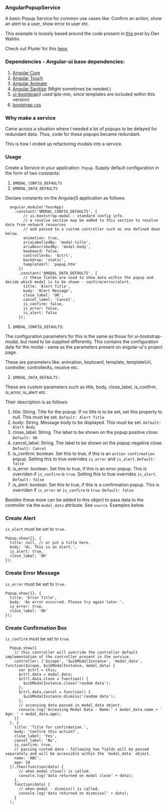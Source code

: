 ### AngularPopupService

A basic Popup Service for common use cases like: Confirm an action, show an alert to a user, show error to user etc.

This example is loosely based around the code present in [this](https://weblogs.asp.net/dwahlin/building-an-angularjs-modal-service) post by Dan Wahlin.

Check out Plunkr for this [here](https://embed.plnkr.co/cIbZCKyIwlIrZhHCoIkb/).

### Dependencies - Angular-ui base dependencies: 

1. [Angular Core](https://cdnjs.cloudflare.com/ajax/libs/angular.js/1.4.8/angular.min.js)
2. [Angular Touch](https://cdnjs.cloudflare.com/ajax/libs/angular.js/1.4.8/angular-touch.min.js)
3. [Angular Animate](https://cdnjs.cloudflare.com/ajax/libs/angular.js/1.4.8/angular-animate.min.js)
4. [Angular Sanitize](https://cdnjs.cloudflare.com/ajax/libs/angular.js/1.4.8/angular-sanitize.min.js) (Might sometimes be needed.)
5. [ui-bootstrap](https://cdnjs.cloudflare.com/ajax/libs/angular-ui-bootstrap/2.5.0/ui-bootstrap-tpls.min.js)(I used tpls-min, since templates are included within this version)
6. [bootstrap css](https://cdnjs.cloudflare.com/ajax/libs/twitter-bootstrap/3.3.7/css/bootstrap.css)

### Why make a service

Came across a situation where I needed a lot of popups to be delayed for redundant data.
Thus, code for these popups became redundant.

This is how I ended up refactoring modals into a service.

### Usage

Create a Service in your application: `Popup`.
Supply default configuration in the form of two constants: 

1. `$MODAL_CONFIG_DEFAULTS`
2. `$MODAL_DATA_DEFAULTS`

Declare constants on the AngularjS application as follows:

      angular.module('YourApp)
        .constant('$MODAL_CONFIG_DEFAULTS', {
            // ui-bootstrap-modal - standard config info.
            // a resolve section may be added to this section to resolve data from network resources 
            // and passed to a custom controller such as one defined down below.
            animation: true,
            ariaLabelledBy: 'modal-title',
            ariaDescribedBy: 'modal-body',
            keyboard: false,
            controllerAs: '$ctrl',
            backdrop: 'static',
            templateUrl: 'popup.htm'
          })
          .constant('$MODAL_DATA_DEFAULTS', {
            // these fields are used to show data within the popup and decide which modal is to be shown - confirm/error/alert.
            title: 'Alert Title',
            body: 'Alert Message',
            close_label: 'OK',
            cancel_label: 'Cancel',
            is_confirm: false,
            is_error: false,
            is_alert: false
          });

1. `$MODAL_CONFIG_DEFAULTS`:

  The configuration parameters for this is the same as those for ui-bootstrap-modal, but need to be supplied differently. This contains the configuration data for the modal - same as the parameters present on angular-ui's project page.

  These are parameters like: animation, keyboard, template, templateUrl, controller, controllerAs, resolve etc.

2. `$MODAL_DATA_DEFAULTS:`

  These are custom parameters such as title, body, close_label, is_confirm, is_error, is_alert etc.
  
  Their description is as follows:
  
  1. title: String. Title for the popup. If no title is to be set, set this property to null. This must be set. `Default: Alert Title`
  2. body: String. Message body to be displayed. This must be set. `Default: Alert Body`
  3. close_label: String. The label to be shown on the popup positive close. `Default: OK`
  4. cancel_label: String. The label to be shown on the popup negative close. `Default: Cancel`
  5. is_confirm: boolean. Set this to true, if this is an `action confirmation` popup. Setting this to true overrides `is_error` and `is_alert`. `Default: false`
  6. is_error: boolean. Set this to true, if this is an error popup. This is overriden if `is_confirm` is `true`. Setting this to true overrides `is_alert`. `Default: false`
  7. is_alert: boolean. Set this to true, if this is a confirmation popup. This is overriden if `is_error` or `is_confirm` is `true`. `Default: false`

Besides these more can be added to this object to pass data to the controller via the `modal_data` attribute. See `source`. Examples below.

### Create Alert

  `is_alert` must be set to `true`.

    Popup.show({}, {
      title: null, // or put a title here.
      body: 'Hi. This is an alert.',
      is_alert: true,
      close_label: 'OK'
    });

### Create Error Message

  `is_error` must be set to `true`.

    Popup.show({}, {
      title: 'Error Title',
      body: 'An error occurred. Please try again later.',
      is_error: true,
      close_label: 'OK'
    });

### Create Confirmation Box

  `is_confirm` must be set to `true`.

      Popup.show({
        // this controller will override the controller default implementation of the controller present in the service.
        controller: ['$scope', '$uibModalInstance', 'modal_data', function($scope, $uibModalInstance, modal_data) {
          var $ctrl = this;
          $ctrl.data = modal_data;
          $ctrl.data.close = function() {
            $uibModalInstance.close('random data');
          };
          $ctrl.data.cancel = function() {
            $uibModalInstance.dismiss('random data');
          };
          // accessing data passed in modal_data object.
          console.log('Accessing Modal Data - Name:' + modal_data.name + ' Age: ' + modal_data.age);
        }]
      }, {
        title: 'Title for confirmation.',
        body: 'Confirm this action?',
        close_label: 'Yes',
        cancel_label: 'No',
        is_confirm: true,
        // passing custom data - following two fields will be passed separately and will be accessible within the `modal_data` object.
        name: 'ABC',
        age: 19
      }).then(function(data) {
          // when modal close() is called.
          console.log('data returned on modal close' + data);
        },
        function(data) {
          // when modal - dismiss() is called.
          console.log('data returned on dismissal' + data);
        }
      );